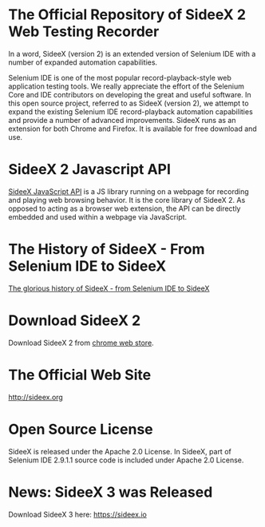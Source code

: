 # The Official Repository of SideeX 2 Web Testing Recorder
In a word, SideeX (version 2) is an extended version of Selenium IDE with a number of expanded automation capabilities.

Selenium IDE is one of the most popular record-playback-style web application testing tools. We really appreciate the effort of the Selenium Core and IDE contributors on developing the great and useful software. In this open source project, referred to as SideeX (version 2), we attempt to expand the existing Selenium IDE record-playback automation capabilities and provide a number of advanced improvements. SideeX runs as an extension for both Chrome and Firefox. It is available for free download and use.

# SideeX 2 Javascript API
[SideeX JavaScript API](https://github.com/SideeX/sideex-api) is a JS library running on a webpage for recording and playing web browsing behavior. It is the core library of SideeX 2. As opposed to acting as a browser web extension, the API can be directly embedded and used within a webpage via JavaScript.


# The History of SideeX - From Selenium IDE to SideeX
[The glorious history of SideeX - from Selenium IDE to SideeX](https://hackmd.io/@sideex/history)

# Download SideeX 2
Download SideeX 2 from [chrome web store](https://chrome.google.com/webstore/detail/sideex-recorder-2/nefadabeoagfkgmkgegmjgdhegbllple?hl=en).

# The Official Web Site
http://sideex.org

# Open Source License
SideeX is released under the Apache 2.0 License. In SideeX, part of Selenium IDE 2.9.1.1 source code is included under Apache 2.0 License.

# News: SideeX 3 was Released 
Download SideeX 3 here: https://sideex.io

